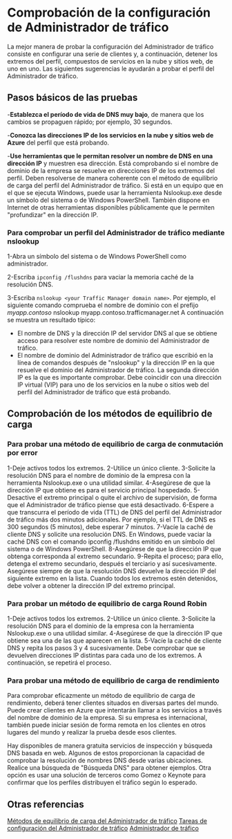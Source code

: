 ﻿<properties
   pageTitle="Comprobación de la configuración de Administrador de tráfico"
   description="Este artículo le ayudará a probar la configuración de Administrador de tráfico."
   services="traffic-manager"
   documentationCenter="na"
   authors="cherylmc"
   manager="adinah"
   editor="tysonn" />
<tags 
   ms.service="traffic-manager"
   ms.devlang="na"
   ms.topic="article"
   ms.tgt_pltfrm="na"
   ms.workload="infrastructure-services"
   ms.date="02/23/2015"
   ms.author="cherylmc" />

# Comprobación de la configuración de Administrador de tráfico

La mejor manera de probar la configuración del Administrador de tráfico consiste en configurar una serie de clientes y, a continuación, detener los extremos del perfil, compuestos de servicios en la nube y sitios web, de uno en uno. Las siguientes sugerencias le ayudarán a probar el perfil del Administrador de tráfico.

## Pasos básicos de las pruebas

-**Establezca el período de vida de DNS muy bajo**, de manera que los cambios se propaguen rápido; por ejemplo, 30 segundos.

-**Conozca las direcciones IP de los servicios en la nube y sitios web de Azure** del perfil que está probando.

-**Use herramientas que le permitan resolver un nombre de DNS en una dirección IP** y muestren esa dirección. Está comprobando si el nombre de dominio de la empresa se resuelve en direcciones IP de los extremos del perfil. Deben resolverse de manera coherente con el método de equilibrio de carga del perfil del Administrador de tráfico. Si está en un equipo que en el que se ejecuta Windows, puede usar la herramienta Nslookup.exe desde un símbolo del sistema o de Windows PowerShell. También dispone en Internet de otras herramientas disponibles públicamente que le permiten "profundizar" en la dirección IP.

### Para comprobar un perfil del Administrador de tráfico mediante nslookup

1-Abra un símbolo del sistema o de Windows PowerShell como administrador.

2-Escriba `ipconfig /flushdns` para vaciar la memoria caché de la resolución DNS.

3-Escriba `nslookup <your Traffic Manager domain name>`. Por ejemplo, el siguiente comando comprueba el nombre de dominio con el prefijo *myapp.contoso*
    nslookup myapp.contoso.trafficmanager.net
A continuación se muestra un resultado típico:
- El nombre de DNS y la dirección IP del servidor DNS al que se obtiene acceso para resolver este nombre de dominio del Administrador de tráfico.
- El nombre de dominio del Administrador de tráfico que escribió en la línea de comandos después de "nslookup" y la dirección IP en la que resuelve el dominio del Administrador de tráfico. La segunda dirección IP es la que es importante comprobar. Debe coincidir con una dirección IP virtual (VIP) para uno de los servicios en la nube o sitios web del perfil del Administrador de tráfico que está probando.

## Comprobación de los métodos de equilibrio de carga


### Para probar una método de equilibrio de carga de conmutación por error

1-Deje activos todos los extremos.
2-Utilice un único cliente.
3-Solicite la resolución DNS para el nombre de dominio de la empresa con la herramienta Nslookup.exe o una utilidad similar.
4-Asegúrese de que la dirección IP que obtiene es para el servicio principal hospedado.
5-Desactive el extremo principal o quite el archivo de supervisión, de forma que el Administrador de tráfico piense que está desactivado.
6-Espere a que transcurra el período de vida (TTL) de DNS del perfil del Administrador de tráfico más dos minutos adicionales. Por ejemplo, si el TTL de DNS es 300 segundos (5 minutos), debe esperar 7 minutos.
7-Vacíe la caché de cliente DNS y solicite una resolución DNS. En Windows, puede vaciar la caché DNS con el comando ipconfig /flushdns emitido en un símbolo del sistema o de Windows PowerShell.
8-Asegúrese de que la dirección IP que obtenga corresponda al extremo secundario.
9-Repita el proceso; para ello, detenga el extremo secundario, después el terciario y así sucesivamente. Asegúrese siempre de que la resolución DNS devuelve la dirección IP del siguiente extremo en la lista. Cuando todos los extremos estén detenidos, debe volver a obtener la dirección IP del extremo principal.

### Para probar un método de equilibrio de carga Round Robin

1-Deje activos todos los extremos.
2-Utilice un único cliente.
3-Solicite la resolución DNS para el dominio de la empresa con la herramienta Nslookup.exe o una utilidad similar.
4-Asegúrese de que la dirección IP que obtiene sea una de las que aparecen en la lista.
5-Vacíe la caché de cliente DNS y repita los pasos 3 y 4 sucesivamente. Debe comprobar que se devuelven direcciones IP distintas para cada uno de los extremos. A continuación, se repetirá el proceso.

### Para probar una método de equilibrio de carga de rendimiento

Para comprobar eficazmente un método de equilibrio de carga de rendimiento, deberá tener clientes situados en diversas partes del mundo. Puede crear clientes en Azure que intentarán llamar a los servicios a través del nombre de dominio de la empresa. Si su empresa es internacional, también puede iniciar sesión de forma remota en los clientes en otros lugares del mundo y realizar la prueba desde esos clientes.

Hay disponibles de manera gratuita servicios de inspección y búsqueda DNS basada en web. Algunos de estos proporcionan la capacidad de comprobar la resolución de nombres DNS desde varias ubicaciones. Realice una búsqueda de "Búsqueda DNS" para obtener ejemplos. Otra opción es usar una solución de terceros como Gomez o Keynote para confirmar que los perfiles distribuyen el tráfico según lo esperado.

## Otras referencias

[Métodos de equilibrio de carga del Administrador de tráfico](about-traffic-manager-balancing-methods.md)
[Tareas de configuración del Administrador de tráfico](https://msdn.microsoft.com/library/azure/hh744830.aspx)
[Administrador de tráfico](traffic-manager.md)

<!--HONumber=49-->